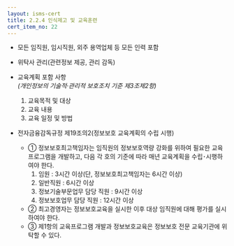 ```yaml
---
layout: isms-cert
title: 2.2.4 인식제고 및 교육훈련
cert_item_no: 22
---
```



- 모든 임직원, 임시직원, 외주 용역업체 등 모든 인력 포함

- 위탁사 관리(관련정보 제공, 관리 감독)

- 교육계획 포함 사항  
_(개인정보의 기술적·관리적 보호조치 기준 제3조제2항)_
  1. 교육목적 및 대상
  2. 교육 내용
  3. 교육 일정 및 방법

- 전자금융감독규정 제19조의2(정보보호 교육계획의 수립 시행) 
  - ① 정보보호최고책임자는 임직원의 정보보호역량 강화를 위하여
필요한 교육프로그램을 개발하고, 다음 각 호의 기준에 따라 매년 교육계획을 수립･시행하여야 한다.
     1. 임원 : 3시간 이상(단, 정보보호최고책임자는 6시간 이상)
     2. 일반직원 : 6시간 이상
     3. 정보기술부문업무 담당 직원 : 9시간 이상
     4. 정보보호업무 담당 직원 : 12시간 이상
  - ② 최고경영자는 정보보호교육을 실시한 이후 대상 임직원에 대해 평가를 실시하여야 한다.
  - ③ 제1항의 교육프로그램 개발과 정보보호교육은 정보보호 전문 교육기관에 위탁할 수 있다.
